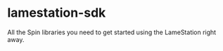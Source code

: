 lamestation-sdk
===============

All the Spin libraries you need to get started using the LameStation right away.
